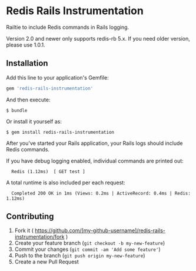 # Redis Rails Instrumentation

Railtie to include Redis commands in Rails logging.

Version 2.0 and newer only supports redis-rb 5.x. If you need older version, please use 1.0.1.

## Installation

Add this line to your application's Gemfile:

```ruby
gem 'redis-rails-instrumentation'
```

And then execute:

    $ bundle

Or install it yourself as:

    $ gem install redis-rails-instrumentation

After you've started your Rails application, your Rails logs should include
Redis commands.

If you have debug logging enabled, individual commands are printed out:

      Redis (1.12ms)  [ GET test ]

A total runtime is also included per each request:

      Completed 200 OK in 1ms (Views: 0.2ms | ActiveRecord: 0.4ms | Redis: 1.12ms)

## Contributing

1. Fork it ( https://github.com/[my-github-username]/redis-rails-instrumentation/fork )
2. Create your feature branch (`git checkout -b my-new-feature`)
3. Commit your changes (`git commit -am 'Add some feature'`)
4. Push to the branch (`git push origin my-new-feature`)
5. Create a new Pull Request
